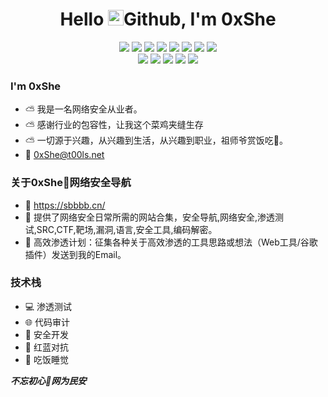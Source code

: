   <h1 height="200px" align="center">
 Hello <img src="https://cdn.jsdelivr.net/gh/MaleWeb/picture/images/techblog/hi.gif" width="25">Github, I'm 0xShe </h1>

<div align="center">
  <img src="https://img.shields.io/badge/-JavaScript-f6da1c?style=flat&logo=javascript&logoColor=white">
  <img src="https://img.shields.io/badge/-TypeScript-2b6dbf?style=flat&logo=typescript&logoColor=white">
  <img src="https://img.shields.io/badge/-React-00b4ce?style=flat&logo=react&logoColor=white">
  <img src="https://img.shields.io/badge/-Node.js-3C873A?style=flat&logo=Node.js&logoColor=white">
  <img src="https://img.shields.io/badge/-Koa-33333D?style=flat&logo=koa&logoColor=white">
  <img src="https://img.shields.io/badge/-Less-bf608e?style=flat&logo=less&logoColor=white">
  <img src="https://img.shields.io/badge/-Sass-b37feb?style=flat&logo=sass&logoColor=white">
  <img src="https://img.shields.io/badge/-Graphql-cf1322?style=flat&logo=graphql&logoColor=white">
</div>
<div align="center">
  <img src="https://img.shields.io/badge/-Git-ee462c?style=flat&logo=git&logoColor=white">
  <img src="https://img.shields.io/badge/-Docker-218bea?style=flat&logo=docker&logoColor=white">
  <img src="https://img.shields.io/badge/-Github-black?style=flat&logo=github">
  <img src="https://img.shields.io/badge/-Webpack-%232C3A42?style=flat-square&logo=webpack">
  <img src="https://img.shields.io/badge/-ESLint-%234B32C3?style=flat-square&logo=eslint">
</div>

### I'm 0xShe
- ⛅ 我是一名网络安全从业者。
- ⛅ 感谢行业的包容性，让我这个菜鸡夹缝生存
- ⛅ 一切源于兴趣，从兴趣到生活，从兴趣到职业，祖师爷赏饭吃🍜。
- 📧 0xShe@t00ls.net

### 关于0xShe🔰网络安全导航
- 🍺 https://sbbbb.cn/ 
- 🍺 提供了网络安全日常所需的网站合集，安全导航,网络安全,渗透测试,SRC,CTF,靶场,漏洞,语言,安全工具,编码解密。
- 🍺 高效渗透计划：征集各种关于高效渗透的工具思路或想法（Web工具/谷歌插件）发送到我的Email。

### 技术栈
- 💻 渗透测试
- 🌐 代码审计
- 🔧 安全开发
- 🔰 红蓝对抗
- 🍟 吃饭睡觉

***不忘初心🔰网为民安***
